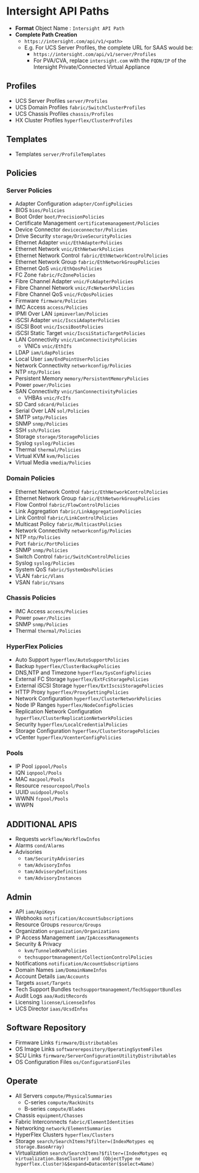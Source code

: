 # Intersight API Paths

- **Format**  Object Name : `Intersight API Path`
- **Complete Path Creation**
  * `https://intersight.com/api/v1/<path>`
  * E.g. For UCS Server Profiles, the complete URL for SAAS would be:
    * `https://intersight.com/api/v1/server/Profiles`
    * For PVA/CVA, replace `intersight.com` with the `FQDN/IP` of the Intersight Private/Connected Virtual Appliance

## Profiles
* UCS Server Profiles       `server/Profiles`
* UCS Domain Profiles       `fabric/SwitchClusterProfiles`
* UCS Chassis Profiles      `chassis/Profiles`
* HX Cluster Profiles       `hyperflex/ClusterProfiles`


## Templates
* Templates	                `server/ProfileTemplates`

## Policies
### Server Policies
* Adapter Configuration	    `adapter/ConfigPolicies`
* BIOS	                    `bios/Policies`
* Boot Order	            `boot/PrecisionPolicies`
* Certificate Management	`certificatemanagement/Policies`
* Device Connector	        `deviceconnector/Policies`
* Drive Security	        `storage/DriveSecurityPolicies`
* Ethernet Adapter	        `vnic/EthAdapterPolicies`
* Ethernet Network	        `vnic/EthNetworkPolicies`
* Ethernet Network Control	`fabric/EthNetworkControlPolicies`
* Ethernet Network Group  	`fabric/EthNetworkGroupPolicies`
* Ethernet QoS	            `vnic/EthQosPolicies`
* FC Zone	                `fabric/FcZonePolicies`
* Fibre Channel Adapter	    `vnic/FcAdapterPolicies`
* Fibre Channel Network	    `vnic/FcNetworkPolicies`
* Fibre Channel QoS	        `vnic/FcQosPolicies`
* Firmware	                `firmware/Policies`
* IMC Access	            `access/Policies`
* IPMI Over LAN	            `ipmioverlan/Policies`
* iSCSI Adapter	            `vnic/IscsiAdapterPolicies`
* iSCSI Boot	            `vnic/IscsiBootPolicies`
* iSCSI Static Target	    `vnic/IscsiStaticTargetPolicies`
* LAN Connectivity	        `vnic/LanConnectivityPolicies`
  * VNICs	                `vnic/EthIfs`
* LDAP	                    `iam/LdapPolicies`
* Local User	            `iam/EndPointUserPolicies`
* Network Connectivity      `networkconfig/Policies`
* NTP                       `ntp/Policies`
* Persistent Memory	        `memory/PersistentMemoryPolicies`
* Power	                    `power/Policies`
* SAN Connectivity	        `vnic/SanConnectivityPolicies`
  * VHBAs	                `vnic/FcIfs`
* SD Card	                `sdcard/Policies`
* Serial Over LAN	        `sol/Policies`
* SMTP	                    `smtp/Policies`
* SNMP	                    `snmp/Policies`
* SSH	                    `ssh/Policies`
* Storage	                `storage/StoragePolicies`
* Syslog	                `syslog/Policies`
* Thermal	                `thermal/Policies`
* Virtual KVM	            `kvm/Policies`
* Virtual Media	            `vmedia/Policies`


### Domain Policies
* Ethernet Network Control	`fabric/EthNetworkControlPolicies`
* Ethernet Network Group	`fabric/EthNetworkGroupPolicies`
* Flow Control	            `fabric/FlowControlPolicies`
* Link Aggregation	        `fabric/LinkAggregationPolicies`
* Link Control	            `fabric/LinkControlPolicies`
* Multicast Policy	        `fabric/MulticastPolicies`
* Network Connectivity	    `networkconfig/Policies`
* NTP	                    `ntp/Policies`
* Port	                    `fabric/PortPolicies`
* SNMP	                    `snmp/Policies`
* Switch Control	        `fabric/SwitchControlPolicies`
* Syslog	                `syslog/Policies`
* System QoS	            `fabric/SystemQosPolicies`
* VLAN                    	`fabric/Vlans`
* VSAN                    	`fabric/Vsans`

### Chassis Policies
* IMC Access	            `access/Policies`
* Power     	            `power/Policies`
* SNMP	                    `snmp/Policies`
* Thermal   	            `thermal/Policies`

### HyperFlex Policies
* Auto Support                     	`hyperflex/AutoSupportPolicies`
* Backup                           	`hyperflex/ClusterBackupPolicies`
* DNS,NTP and Timezone             	`hyperflex/SysConfigPolicies`
* External FC Storage              	`hyperflex/ExtFcStoragePolicies`
* External iSCSI Storage           	`hyperflex/ExtIscsiStoragePolicies`
* HTTP Proxy                       	`hyperflex/ProxySettingPolicies`
* Network Configuration            	`hyperflex/ClusterNetworkPolicies`
* Node IP Ranges                   	`hyperflex/NodeConfigPolicies`
* Replication Network Configuration	`hyperflex/ClusterReplicationNetworkPolicies`
* Security                         	`hyperflex/LocalCredentialPolicies`
* Storage Configuration            	`hyperflex/ClusterStoragePolicies`
* vCenter                          	`hyperflex/VcenterConfigPolicies`

### Pools
* IP Pool	    `ippool/Pools`
* IQN	        `iqnpool/Pools`
* MAC	        `macpool/Pools`
* Resource	    `resourcepool/Pools`
* UUID	        `uuidpool/Pools`
* WWNN	        `fcpool/Pools`
* WWPN

## ADDITIONAL APIS
* Requests  	   `workflow/WorkflowInfos`
* Alarms    	   `cond/Alarms`
* Advisories
	* `tam/SecurityAdvisories`
	* `tam/AdvisoryInfos`
	* `tam/AdvisoryDefinitions`
	* `tam/AdvisoryInstances`

## Admin
* API                 	`iam/ApiKeys`
* Webhooks            	`notification/AccountSubscriptions`
* Resource Groups     	`resource/Groups`
* Organization        	`organization/Organizations`
* IP Access Management	`iam/IpAccessManagements`
* Security & Privacy
	* `kvm/TunneledKvmPolicies`
	* `techsupportmanagement/CollectionControlPolicies`
* Notifications  	    `notification/AccountSubscriptions`
* Domain Names   	    `iam/DomainNameInfos`
* Account Details	    `iam/Accounts`
* Targets             	`asset/Targets`
* Tech Support Bundles	`techsupportmanagement/TechSupportBundles`
* Audit Logs          	`aaa/AuditRecords`
* Licensing           	`license/LicenseInfos`
* UCS Director        	`iaas/UcsdInfos`

## Software Repository
* Firmware Links        	`firmware/Distributables`
* OS Image Links        	`softwarerepository/OperatingSystemFiles`
* SCU Links             	`firmware/ServerConfigurationUtilityDistributables`
* OS Configuration Files	`os/ConfigurationFiles`

## Operate
* All Servers	                    `compute/PhysicalSummaries`
    * C-series                      `compute/RackUnits`
    * B-series                      `compute/Blades`
* Chassis	                        `equipment/Chasses`
* Fabric Interconnects	            `fabric/ElementIdentities`
* Networking	                    `network/ElementSummaries`
* HyperFlex Clusters	            `hyperflex/Clusters`
* Storage	                        `search/SearchItems?$filter=(IndexMotypes eq storage.BaseArray)`
* Virtualization	                `search/SearchItems?$filter=(IndexMotypes eq virtualization.BaseCluster) and (ObjectType ne hyperflex.Cluster)&$expand=Datacenter($select=Name)`
